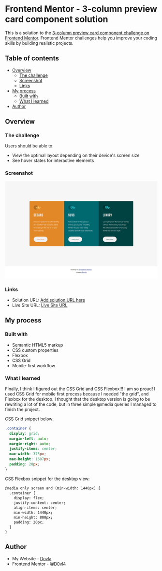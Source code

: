 # Frontend Mentor - 3-column preview card component solution

This is a solution to the [3-column preview card component challenge on Frontend Mentor](https://www.frontendmentor.io/challenges/3column-preview-card-component-pH92eAR2-). Frontend Mentor challenges help you improve your coding skills by building realistic projects.

## Table of contents

- [Overview](#overview)
  - [The challenge](#the-challenge)
  - [Screenshot](#screenshot)
  - [Links](#links)
- [My process](#my-process)
  - [Built with](#built-with)
  - [What I learned](#what-i-learned)
- [Author](#author)

## Overview

### The challenge

Users should be able to:

- View the optimal layout depending on their device's screen size
- See hover states for interactive elements

### Screenshot

![Screenshot](./Design/Screenshot.png)

### Links

- Solution URL: [Add solution URL here](https://your-solution-url.com)
- Live Site URL: [Live Site URL](https://3-column-preview-c4rd.netlify.app)

## My process

### Built with

- Semantic HTML5 markup
- CSS custom properties
- Flexbox
- CSS Grid
- Mobile-first workflow

### What I learned

Finally, I think I figured out the CSS Grid and CSS Flexbox!!! I am so proud! I used CSS Grid for mobile first process because I needed "the grid", and Flexbox for the desktop. I thought that the desktop version is going to be rewriting a lot of the code, but in three simple @media queries I managed to finish the project.

CSS Grid snippet below:

```css
.container {
  display: grid;
  margin-left: auto;
  margin-right: auto;
  justify-items: center;
  max-width: 375px;
  max-height: 1507px;
  padding: 20px;
}
```
CSS Flexbox snippet for the desktop view:

```
@media only screen and (min-width: 1440px) {
  .container {
    display: flex;
    justify-content: center;
    align-items: center;
    min-width: 1440px;
    min-height: 800px;
    padding: 20px;
  }
}
```

## Author

- My Website - [Dovla](https://dovla.me)
- Frontend Mentor - [@D0vl4](https://www.frontendmentor.io/profile/D0vl4)
